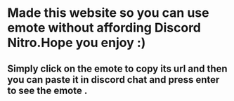 # Made this website so you can use emote without affording Discord Nitro.Hope you enjoy :)
## Simply click on the emote to copy its url and then you can paste it in discord chat and press enter to see the emote .
